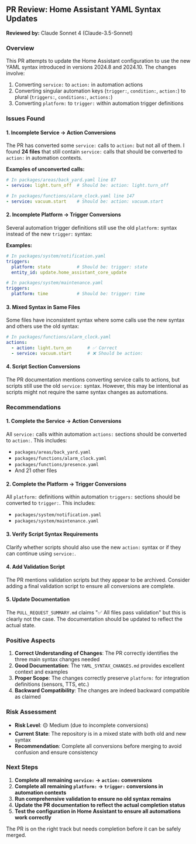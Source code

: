 ## PR Review: Home Assistant YAML Syntax Updates

**Reviewed by:** Claude Sonnet 4 (Claude-3.5-Sonnet)

### Overview
This PR attempts to update the Home Assistant configuration to use the new YAML syntax introduced in versions 2024.8 and 2024.10. The changes involve:
1. Converting `service:` to `action:` in automation actions
2. Converting singular automation keys (`trigger:`, `condition:`, `action:`) to plural (`triggers:`, `conditions:`, `actions:`)
3. Converting `platform:` to `trigger:` within automation trigger definitions

### Issues Found

#### 1. **Incomplete Service → Action Conversions**
The PR has converted some `service:` calls to `action:` but not all of them. I found **24 files** that still contain `service:` calls that should be converted to `action:` in automation contexts.

**Examples of unconverted calls:**
```yaml
# In packages/areas/back_yard.yaml line 87
- service: light.turn_off  # Should be: action: light.turn_off

# In packages/functions/alarm_clock.yaml line 147
- service: vacuum.start    # Should be: action: vacuum.start
```

#### 2. **Incomplete Platform → Trigger Conversions**
Several automation trigger definitions still use the old `platform:` syntax instead of the new `trigger:` syntax:

**Examples:**
```yaml
# In packages/system/notification.yaml
triggers:
  platform: state          # Should be: trigger: state
  entity_id: update.home_assistant_core_update

# In packages/system/maintenance.yaml
triggers:
  platform: time           # Should be: trigger: time
```

#### 3. **Mixed Syntax in Same Files**
Some files have inconsistent syntax where some calls use the new syntax and others use the old syntax:

```yaml
# In packages/functions/alarm_clock.yaml
actions:
  - action: light.turn_on      # ✅ Correct
  - service: vacuum.start      # ❌ Should be action:
```

#### 4. **Script Section Conversions**
The PR documentation mentions converting service calls to actions, but scripts still use the old `service:` syntax. However, this may be intentional as scripts might not require the same syntax changes as automations.

### Recommendations

#### 1. **Complete the Service → Action Conversions**
All `service:` calls within automation `actions:` sections should be converted to `action:`. This includes:
- `packages/areas/back_yard.yaml`
- `packages/functions/alarm_clock.yaml`
- `packages/functions/presence.yaml`
- And 21 other files

#### 2. **Complete the Platform → Trigger Conversions**
All `platform:` definitions within automation `triggers:` sections should be converted to `trigger:`. This includes:
- `packages/system/notification.yaml`
- `packages/system/maintenance.yaml`

#### 3. **Verify Script Syntax Requirements**
Clarify whether scripts should also use the new `action:` syntax or if they can continue using `service:`.

#### 4. **Add Validation Script**
The PR mentions validation scripts but they appear to be archived. Consider adding a final validation script to ensure all conversions are complete.

#### 5. **Update Documentation**
The `PULL_REQUEST_SUMMARY.md` claims "✅ All files pass validation" but this is clearly not the case. The documentation should be updated to reflect the actual state.

### Positive Aspects

1. **Correct Understanding of Changes**: The PR correctly identifies the three main syntax changes needed
2. **Good Documentation**: The `YAML_SYNTAX_CHANGES.md` provides excellent context and examples
3. **Proper Scope**: The changes correctly preserve `platform:` for integration definitions (sensors, TTS, etc.)
4. **Backward Compatibility**: The changes are indeed backward compatible as claimed

### Risk Assessment

- **Risk Level**: 🟡 Medium (due to incomplete conversions)
- **Current State**: The repository is in a mixed state with both old and new syntax
- **Recommendation**: Complete all conversions before merging to avoid confusion and ensure consistency

### Next Steps

1. **Complete all remaining `service:` → `action:` conversions**
2. **Complete all remaining `platform:` → `trigger:` conversions in automation contexts**
3. **Run comprehensive validation to ensure no old syntax remains**
4. **Update the PR documentation to reflect the actual completion status**
5. **Test the configuration in Home Assistant to ensure all automations work correctly**

The PR is on the right track but needs completion before it can be safely merged.